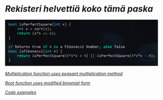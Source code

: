 # _Rekisteri helvettiä koko tämä paska_

_![alt_text](https://raw.githubusercontent.com/Jan-Aarela/Fibonacci-y86/refs/heads/main/pics/Fibonacci%20code%20in%20C.png)_


_[Multiplication function uses peasant multiplication method](https://raw.githubusercontent.com/Jan-Aarela/Fibonacci-y86/refs/heads/main/pics/multiplication.jpg)_

_[Root function uses modified binomial form](https://raw.githubusercontent.com/Jan-Aarela/Fibonacci-y86/refs/heads/main/pics/squarred.jpg)_

_[Code examples](https://github.com/Jan-Aarela/Fibonacci-y86/tree/main/Extras)_
